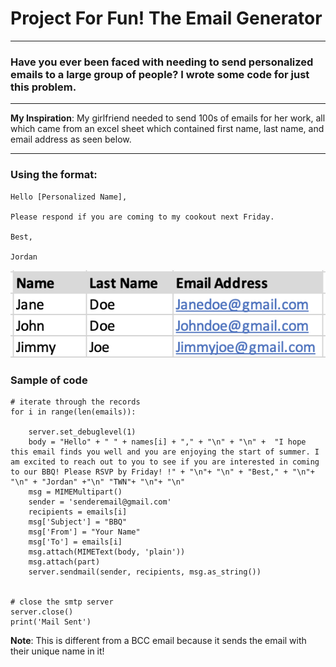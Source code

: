 # Project For Fun! The Email Generator
---
### Have you ever been faced with needing to send personalized emails to a large group of people? I wrote some code for just this problem. 
---
**My Inspiration**: My girlfriend needed to send 100s of emails for her work, all which came from an excel sheet which contained first name, last name, and email address as seen below.

---
### Using the format:
````
Hello [Personalized Name],

Please respond if you are coming to my cookout next Friday. 

Best,

Jordan
````


<img src="images/list.png?raw=true"/>

### Sample of code

`````
# iterate through the records
for i in range(len(emails)):
  
    server.set_debuglevel(1)
    body = "Hello" + " " + names[i] + "," + "\n" + "\n" +  "I hope this email finds you well and you are enjoying the start of summer. I am excited to reach out to you to see if you are interested in coming to our BBQ! Please RSVP by Friday! !" + "\n"+ "\n" + "Best," + "\n"+ "\n" + "Jordan" +"\n" "TWN"+ "\n"+ "\n"
    msg = MIMEMultipart()
    sender = 'senderemail@gmail.com'
    recipients = emails[i]
    msg['Subject'] = "BBQ"
    msg['From'] = "Your Name"
    msg['To'] = emails[i]
    msg.attach(MIMEText(body, 'plain'))
    msg.attach(part)
    server.sendmail(sender, recipients, msg.as_string())


# close the smtp server
server.close()
print('Mail Sent')

`````

**Note**: This is different from a BCC email because it sends the email with their unique name in it!
